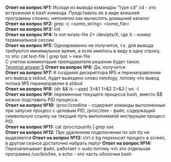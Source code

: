 **Ответ на вопрос №1:** Исходя из вывода командры "type cd" cd - это встроенная в bash команда. Представить ее в виде внешней программы сложно, непонятно как вычислять домашний каталог  
**Ответ на вопрос №2:** grep -с <some_string> <some_file>  
**Ответ на вопрос №3:** Init  
**Ответ на вопрос №4:** ls not-exists-file 2> /dev/pts/X, где X - номер терминальной сессии  
**Ответ на вопрос №5:** Одновременно не получится, т.к. для вывода требуются минимальное время, а если имелось в виду в одну строку, то это: cat test-file | grep last > new-file  
C учетом комментария преподавателя решение будет такое:  
[Terminal answer 5](../raw/img.png)
**Ответ на вопрос №6:** Да, получится  
**Ответ на вопрос №7:** К создания дескриптора №5 и перенаправление его вывод в stdout, будет выведено слово netology, потому что вывод потока №5 перенаправлен в stdout   
**Ответ на вопрос №8:** (dir && ls —ppp) 3>&1 1>&2 2>&3 | wc -l  
**Ответ на вопрос №9:** переменные текущего процесса bash, вместо $$ можно подставить PID процесса.  
**Ответ на вопрос №10:**   /proc/<PID>/cmdline - содержит команды выполненные при запуске процесс с целевым PID, /proc/<PID>/exe - файл, содержащий символьную ссылку на текущий путь выполняемой инструкции процесс PID.   
**Ответ на вопрос №11:** cat /proc/cpuinfo | grep sse  
**Ответ на вопрос №12:** При удаленном подключении по ssh tty не выделяется 
**Ответ на вопрос №13:**  ctrl-z bg переносит процесс в screen, в другом сеансе достаточно набрать reptyr <PID>
**Ответ на вопрос №14:** Перезаписывает файл, работает с sudo  потому что это отдельная программа /usr/bin/tee, а echo - это часть оболочки bash 